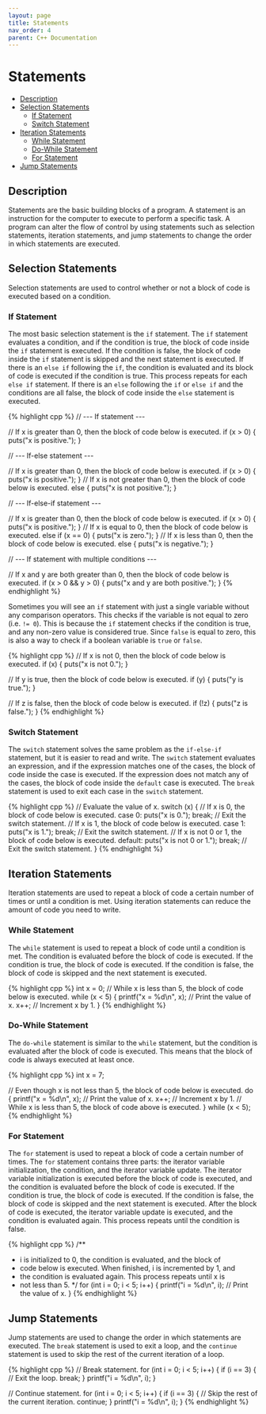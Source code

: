 ```yaml
---
layout: page
title: Statements
nav_order: 4
parent: C++ Documentation
---
```


# Statements

* [Description](#description)
* [Selection Statements](#selection-statements)
  - [If Statement](#if-statement)
  - [Switch Statement](#switch-statement)
* [Iteration Statements](#iteration-statements)
  - [While Statement](#while-statement)
  - [Do-While Statement](#do-while-statement)
  - [For Statement](#for-statement)
* [Jump Statements](#jump-statements)

## Description

Statements are the basic building blocks of a program. A statement is an instruction for the computer to execute to perform a specific task. A program can alter the flow of control by using statements such as selection statements, iteration statements, and jump statements to change the order in which statements are executed.

## Selection Statements
Selection statements are used to control whether or not a block of code is executed based on a condition.

### If Statement

The most basic selection statement is the `if` statement. The `if` statement evaluates a condition, and if the condition is true, the block of code inside the `if` statement is executed. If the condition is false, the block of code inside the `if` statement is skipped and the next statement is executed. If there is an `else if` following the `if`, the condition is evaluated and its block of code is executed if the condition is true. This process repeats for each `else if` statement. If there is an `else` following the `if` or `else if` and the conditions are all false, the block of code inside the `else` statement is executed.

{% highlight cpp %}
// --- If statement ---

// If x is greater than 0, then the block of code below is executed.
if (x > 0) {
  puts("x is positive.");
}

// --- If-else statement ---

// If x is greater than 0, then the block of code below is executed.
if (x > 0) {
  puts("x is positive.");
}
// If x is not greater than 0, then the block of code below is executed.
else {
  puts("x is not positive.");
}

// --- If-else-if statement ---

// If x is greater than 0, then the block of code below is executed.
if (x > 0) {
  puts("x is positive.");
}
// If x is equal to 0, then the block of code below is executed.
else if (x == 0) {
  puts("x is zero.");
}
// If x is less than 0, then the block of code below is executed.
else {
  puts("x is negative.");
}

// --- If statement with multiple conditions ---

// If x and y are both greater than 0, then the block of code below is executed.
if (x > 0 && y > 0) {
  puts("x and y are both positive.");
}
{% endhighlight %}

Sometimes you will see an `if` statement with just a single variable without any comparison operators. This checks if the variable is not equal to zero (i.e. `!= 0`). This is because the `if` statement checks if the condition is true, and any non-zero value is considered true. Since `false` is equal to zero, this is also a way to check if a boolean variable is `true` or `false`.

{% highlight cpp %}
// If x is not 0, then the block of code below is executed.
if (x) {
  puts("x is not 0.");
}

// If y is true, then the block of code below is executed.
if (y) {
  puts("y is true.");
}

// If z is false, then the block of code below is executed.
if (!z) {
  puts("z is false.");
}
{% endhighlight %}

### Switch Statement

The `switch` statement solves the same problem as the `if-else-if` statement, but it is easier to read and write. The `switch` statement evaluates an expression, and if the expression matches one of the cases, the block of code inside the case is executed. If the expression does not match any of the cases, the block of code inside the `default` case is executed. The `break` statement is used to exit each case in the `switch` statement.

{% highlight cpp %}
// Evaluate the value of x.
switch (x) {
  // If x is 0, the block of code below is executed.
  case 0:
    puts("x is 0.");
    break; // Exit the switch statement.
  // If x is 1, the block of code below is executed.
  case 1:
    puts("x is 1.");
    break; // Exit the switch statement.
  // If x is not 0 or 1, the block of code below is executed.
  default:
    puts("x is not 0 or 1.");
    break; // Exit the switch statement.
}
{% endhighlight %}

## Iteration Statements

Iteration statements are used to repeat a block of code a certain number of times or until a condition is met. Using iteration statements can reduce the amount of code you need to write.

### While Statement

The `while` statement is used to repeat a block of code until a condition is met. The condition is evaluated before the block of code is executed. If the condition is true, the block of code is executed. If the condition is false, the block of code is skipped and the next statement is executed.

{% highlight cpp %}
int x = 0;
// While x is less than 5, the block of code below is executed.
while (x < 5) {
  printf("x = %d\n", x); // Print the value of x.
  x++; // Increment x by 1.
}
{% endhighlight %}

### Do-While Statement

The `do-while` statement is similar to the `while` statement, but the condition is evaluated after the block of code is executed. This means that the block of code is always executed at least once.

{% highlight cpp %}
int x = 7;

// Even though x is not less than 5, the block of code below is executed.
do {
  printf("x = %d\n", x); // Print the value of x.
  x++; // Increment x by 1.
// While x is less than 5, the block of code above is executed.
} while (x < 5);
{% endhighlight %}

### For Statement

The `for` statement is used to repeat a block of code a certain number of times. The `for` statement contains three parts: the iterator variable initialization, the condition, and the iterator variable update. The iterator variable initialization is executed before the block of code is executed, and the condition is evaluated before the block of code is executed. If the condition is true, the block of code is executed. If the condition is false, the block of code is skipped and the next statement is executed. After the block of code is executed, the iterator variable update is executed, and the condition is evaluated again. This process repeats until the condition is false.

{% highlight cpp %}
/**
 * i is initialized to 0, the condition is evaluated, and the block of
 * code below is executed. When finished, i is incremented by 1, and
 * the condition is evaluated again. This process repeats until x is
 * not less than 5.
 */
for (int i = 0; i < 5; i++) {
  printf("i = %d\n", i); // Print the value of x.
}
{% endhighlight %}

## Jump Statements

Jump statements are used to change the order in which statements are executed. The `break` statement is used to exit a loop, and the `continue` statement is used to skip the rest of the current iteration of a loop.

{% highlight cpp %}
// Break statement.
for (int i = 0; i < 5; i++) {
  if (i == 3) {
    // Exit the loop.
    break;
  }
  printf("i = %d\n", i);
}

// Continue statement.
for (int i = 0; i < 5; i++) {
  if (i == 3) {
    // Skip the rest of the current iteration.
    continue;
  }
  printf("i = %d\n", i);
}
{% endhighlight %}